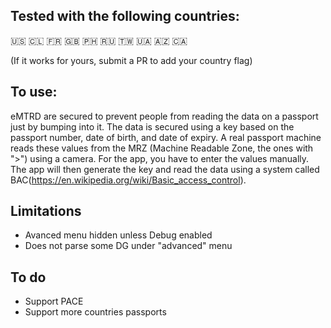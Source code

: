 
## Tested with the following countries:
🇺🇸
🇨🇱
🇫🇷
🇬🇧
🇵🇭
🇷🇺
🇹🇼
🇺🇦
🇦🇿
🇨🇦

(If it works for yours, submit a PR to add your country flag)

## To use:

eMTRD are secured to prevent people from reading the data on a passport just by bumping into it.  The data is secured using a key based on the passport number, date of birth, and date of expiry.  A real passport machine reads these values from the MRZ (Machine Readable Zone, the ones with ">") using a camera. For the app, you have to enter the values manually.  The app will then generate the key and read the data using a system called BAC(https://en.wikipedia.org/wiki/Basic_access_control).

## Limitations
 - Avanced menu hidden unless Debug enabled
 - Does not parse some DG under "advanced" menu

## To do
 - Support PACE
 - Support more countries passports

